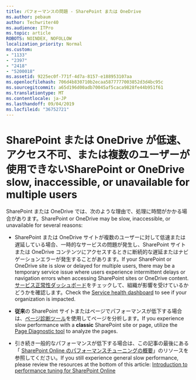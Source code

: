 ```yaml
---
title: パフォーマンスの問題 - SharePoint または OneDrive
ms.author: pebaum
author: Techwriter40
ms.audience: ITPro
ms.topic: article
ROBOTS: NOINDEX, NOFOLLOW
localization_priority: Normal
ms.custom:
- "1133"
- "2397"
- "2418"
- "5200018"
ms.assetid: 9225ec0f-771f-4d7a-8157-e188953107aa
ms.openlocfilehash: 706d4b830710b2ecaa5877777003852d3d4bc95c
ms.sourcegitcommit: a65d196d00adb70045af5caca9828fe44b951f61
ms.translationtype: MT
ms.contentlocale: ja-JP
ms.lasthandoff: 09/04/2019
ms.locfileid: "36752721"
---
```

# <a name="sharepoint-or-onedrive-slow-inaccessible-or-unavailable-for-multiple-users"></a><span data-ttu-id="ea730-102">SharePoint または OneDrive が低速、アクセス不可、または複数のユーザーが使用できない</span><span class="sxs-lookup"><span data-stu-id="ea730-102">SharePoint or OneDrive slow, inaccessible, or unavailable for multiple users</span></span>

<span data-ttu-id="ea730-103">SharePoint または OneDrive では、次のような理由で、処理に時間がかかる場合があります。</span><span class="sxs-lookup"><span data-stu-id="ea730-103">SharePoint or OneDrive may be slow, inaccessible, or unavailable for several reasons:</span></span>
  
- <span data-ttu-id="ea730-104">SharePoint または OneDrive サイトが複数のユーザーに対して低速または遅延している場合、一時的なサービスの問題が発生し、SharePoint サイトまたは OneDrive コンテンツにアクセスするときに断続的な遅延またはナビゲーションエラーが発生することがあります。</span><span class="sxs-lookup"><span data-stu-id="ea730-104">If your SharePoint or OneDrive site is slow or delayed for multiple users, there may be a temporary service issue where users experience intermittent delays or navigation errors when accessing SharePoint sites or OneDrive content.</span></span> <span data-ttu-id="ea730-105">[サービス正常性ダッシュボード](https://admin.microsoft.com/AdminPortal/Home#/servicehealth)をチェックして、組織が影響を受けているかどうかを確認します。</span><span class="sxs-lookup"><span data-stu-id="ea730-105">Check the [Service health dashboard](https://admin.microsoft.com/AdminPortal/Home#/servicehealth) to see if your organization is impacted.</span></span>
  
- <span data-ttu-id="ea730-106">**従来**の SharePoint サイトまたはページでパフォーマンスが低下する場合は、[ページ診断ツール](https://aka.ms/perftool)を使用してページを分析します。</span><span class="sxs-lookup"><span data-stu-id="ea730-106">If you experience slow performance with a **classic** SharePoint site or page, utilize the [Page Diagnostic tool](https://aka.ms/perftool) to analyze the pages.</span></span>
  
- <span data-ttu-id="ea730-107">引き続き一般的なパフォーマンスが低下する場合は、この記事の最後にある「 [SharePoint Online のパフォーマンスチューニングの概要](https://go.microsoft.com/fwlink/?linkid=2024334)」のリソースを参照してください。</span><span class="sxs-lookup"><span data-stu-id="ea730-107">If you still experience general slow performance, please review the resources at the bottom of this article: [Introduction to performance tuning for SharePoint Online](https://go.microsoft.com/fwlink/?linkid=2024334)</span></span>
  